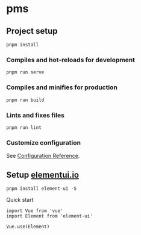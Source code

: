 # pms

## Project setup
```
pnpm install
```

### Compiles and hot-reloads for development
```
pnpm run serve
```

### Compiles and minifies for production
```
pnpm run build
```

### Lints and fixes files
```
pnpm run lint
```

### Customize configuration
See [Configuration Reference](https://cli.vuejs.org/config/).

## Setup [elementui.io](https://element.eleme.io/#/en-US)

```
pnpm install element-ui -S
```

Quick start 

```
import Vue from 'vue'
import Element from 'element-ui'

Vue.use(Element)
```